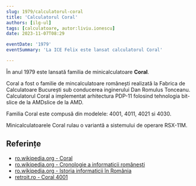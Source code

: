 ```yaml
---
slug: 1979/calculatorul-coral
title: 'Calculatorul Coral'
authors: [ilg-ul]
tags: [calculatoare, autor:liviu.ionescu]
date: 2023-11-07T08:29

eventDate: '1979'
eventSummary: 'La ICE Felix este lansat calculatorul Coral'

---
```


În anul 1979 este lansată familia de minicalculatoare **Coral**.

<!-- truncate -->

Coral a fost o familie de mincalculatoare românești realizată la Fabrica de Calculatoare București sub conducerea inginerului Dan Romulus Tonceanu. Calculatorul Coral a implementat arhitectura PDP-11 folosind tehnologia bit-slice de la AMDslice de la AMD.

Familia Coral este compusă din modelele: 4001, 4011, 4021 si 4030.

Minicalculatoarele Coral rulau o variantă a sistemului de operare RSX-11M.

## Referințe

- [ro.wikipedia.org - Coral](https://ro.wikipedia.org/wiki/CORAL_(computer))
- [ro.wikipedia.org - Cronologie a informaticii românești](https://ro.wikipedia.org/wiki/Cronologie_a_informaticii_românești)
- [ro.wikipedia.org - Istoria informaticii în România](https://ro.wikipedia.org/wiki/Istoria_informaticii_în_România)
- [retroit.ro - Coral 4001](https://retroit.ro/product/coral-4001/)
